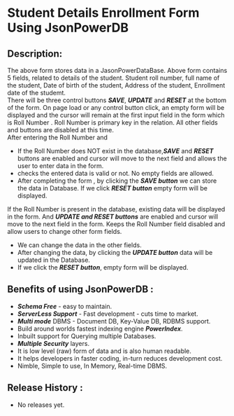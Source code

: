 # Student Details Enrollment Form Using JsonPowerDB
## Description:
The above form stores data in a JasonPowerDataBase. Above form contains 5 fields, related to details of the student. Student roll number, full name of the student, Date of birth of the student, Address of the student, Enrollment date of the studemt.  
There will be three control buttons ***SAVE***, ***UPDATE*** and ***RESET*** at the bottom of the form. On page load or any control button click, an empty form will be displayed and the cursor will remain at the first input field in the form which is Roll Number . Roll Number is primary key in the relation. All other fields and buttons are disabled at this time.  
After entering the Roll Number and
- If the Roll Number does NOT exist in the database,***SAVE*** and ***RESET*** buttons are enabled  and cursor will move to the next field and allows the user to enter data in the form.
- checks the entered data is valid or not. No empty fields are allowed.
- After completing the form , by clicking the ***SAVE button*** we can store the data in Database. If we click ***RESET button*** empty form will be displayed.  

If the Roll Number is present in the database, existing data will be displayed in the form. And ***UPDATE and RESET buttons*** are enabled and cursor will move to the next field in the form. Keeps the Roll Number field disabled and allow users to change other form fields.
- We can change the data in the other fields. 
- After changing the data, by clicking the ***UPDATE button*** data will be updated in the Database.
- If we click the ***RESET button***, empty form will be displayed.  

## Benefits of using JsonPowerDB :  
- ***Schema Free*** - easy to maintain.
- ***ServerLess Support*** - Fast development - cuts time to market.
- ***Multi mode*** DBMS - Document DB, Key-Value DB, RDBMS support.
- Build around worlds fastest indexing engine ***PowerIndex***.
- Inbuilt support for Querying multiple Databases.
- ***Multiple Security*** layers.
- It is low level (raw) form of data and is also human readable.
- It helps developers in faster coding, in-turn reduces development cost.
- Nimble, Simple to use, In Memory, Real-time DBMS.

## Release History :
- No releases yet.

